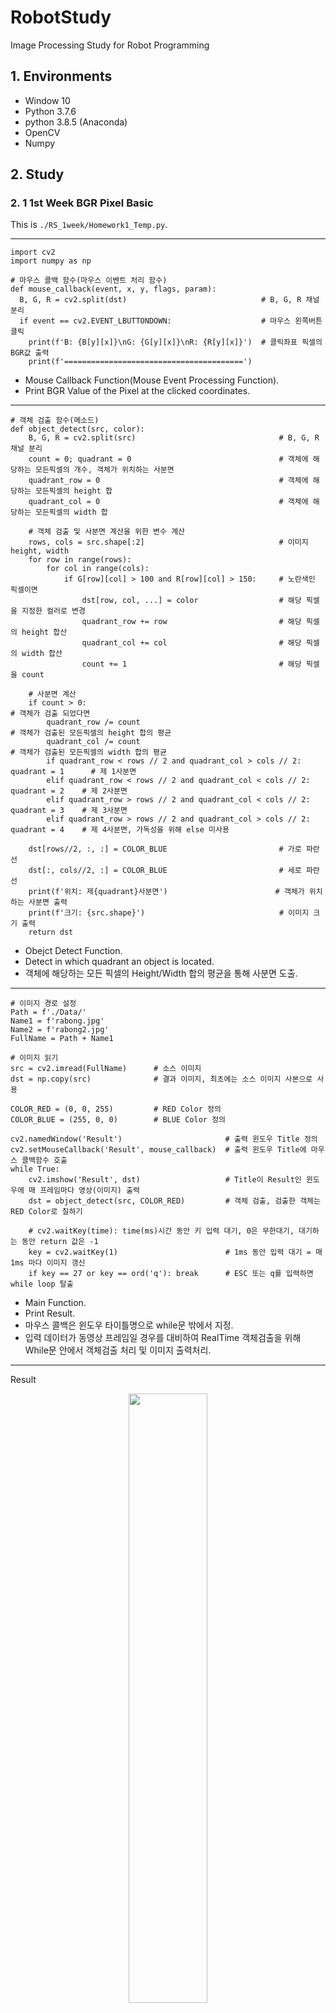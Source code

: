 # RobotStudy
Image Processing Study for Robot Programming

## 1. Environments

- Window 10
- Python 3.7.6
- python 3.8.5 (Anaconda)
- OpenCV
- Numpy

## 2. Study

### 2. 1 1st Week BGR Pixel Basic
This is `./RS_1week/Homework1_Temp.py`.

***
```python3
import cv2
import numpy as np

# 마우스 콜백 함수(마우스 이벤트 처리 함수)
def mouse_callback(event, x, y, flags, param):
  B, G, R = cv2.split(dst)                              # B, G, R 채널 분리
  if event == cv2.EVENT_LBUTTONDOWN:                    # 마우스 왼쪽버튼 클릭
    print(f'B: {B[y][x]}\nG: {G[y][x]}\nR: {R[y][x]}')  # 클릭좌표 픽셀의 BGR값 출력
    print(f'========================================')
```
- Mouse Callback Function(Mouse Event Processing Function).
- Print BGR Value of the Pixel at the clicked coordinates.

***
```python3
# 객체 검출 함수(메소드)
def object_detect(src, color):
    B, G, R = cv2.split(src)                                # B, G, R 채널 분리
    count = 0; quadrant = 0                                 # 객체에 해당하는 모든픽셀의 개수, 객체가 위치하는 사분면
    quadrant_row = 0                                        # 객체에 해당하는 모든픽셀의 height 합
    quadrant_col = 0                                        # 객체에 해당하는 모든픽셀의 width 합

    # 객체 검출 및 사분면 계산을 위한 변수 계산
    rows, cols = src.shape[:2]                              # 이미지 height, width
    for row in range(rows):
        for col in range(cols):
            if G[row][col] > 100 and R[row][col] > 150:     # 노란색인 픽셀이면
                dst[row, col, ...] = color                  # 해당 픽셀을 지정한 컬러로 변경
                quadrant_row += row                         # 해당 픽셀의 height 합산
                quadrant_col += col                         # 해당 픽셀의 width 합산
                count += 1                                  # 해당 픽셀을 count

    # 사분면 계산
    if count > 0:                                                                   # 객체가 검출 되었다면
        quadrant_row /= count                                                       # 객체가 검출된 모든픽셀의 height 합의 평균
        quadrant_col /= count                                                       # 객체가 검출된 모든픽셀의 width 합의 평균
        if quadrant_row < rows // 2 and quadrant_col > cols // 2: quadrant = 1      # 제 1사분면
        elif quadrant_row < rows // 2 and quadrant_col < cols // 2: quadrant = 2    # 제 2사분면
        elif quadrant_row > rows // 2 and quadrant_col < cols // 2: quadrant = 3    # 제 3사분면
        elif quadrant_row > rows // 2 and quadrant_col > cols // 2: quadrant = 4    # 제 4사분면, 가독성을 위해 else 미사용

    dst[rows//2, :, :] = COLOR_BLUE                         # 가로 파란 선
    dst[:, cols//2, :] = COLOR_BLUE                         # 세로 파란 선
    print(f'위치: 제{quadrant}사분면')                        # 객체가 위치하는 사분면 출력
    print(f'크기: {src.shape}')                              # 이미지 크기 출력
    return dst
```
- Obejct Detect Function.
- Detect in which quadrant an object is located.
- 객체에 해당하는 모든 픽셀의 Height/Width 합의 평균을 통해 사분면 도출.

***
```python3
# 이미지 경로 설정
Path = f'./Data/'
Name1 = f'rabong.jpg'
Name2 = f'rabong2.jpg'
FullName = Path + Name1

# 이미지 읽기
src = cv2.imread(FullName)      # 소스 이미지
dst = np.copy(src)              # 결과 이미지, 최초에는 소스 이미지 사본으로 사용

COLOR_RED = (0, 0, 255)         # RED Color 정의
COLOR_BLUE = (255, 0, 0)        # BLUE Color 정의

cv2.namedWindow('Result')                       # 출력 윈도우 Title 정의
cv2.setMouseCallback('Result', mouse_callback)  # 출력 윈도우 Title에 마우스 콜백함수 호출
while True:
    cv2.imshow('Result', dst)                   # Title이 Result인 윈도우에 매 프레임마다 영상(이미지) 출력
    dst = object_detect(src, COLOR_RED)         # 객체 검출, 검출한 객체는 RED Color로 칠하기

    # cv2.waitKey(time): time(ms)시간 동안 키 입력 대기, 0은 무한대기, 대기하는 동안 return 값은 -1
    key = cv2.waitKey(1)                        # 1ms 동안 입력 대기 = 매 1ms 마다 이미지 갱신
    if key == 27 or key == ord('q'): break      # ESC 또는 q를 입력하면 while loop 탈출
```
- Main Function.
- Print Result.
- 마우스 콜백은 윈도우 타이틀명으로 while문 밖에서 지정.
- 입력 데이터가 동영상 프레임일 경우를 대비하여 RealTime 객체검출을 위해 While문 안에서 객체검출 처리 및 이미지 출력처리.

***
Result
<p align="center"><img width="50%" src="README_IMG/RS_1week_Homework1.png" /></p>
<p align="center"><img width="50%" src="README_IMG/RS_1week_Homework2.png" /></p>

***
### 2. 2 2nd Week Edge Detecting
This is `./RS_2week/04_Homework.py`.

```python3
import cv2
import numpy as np

PATH = './Data/'
NAME = 'lenna.tif'
NAME = 'test.jpg'
FILENAME = PATH + NAME

src = cv2.imread(FILENAME, cv2.IMREAD_GRAYSCALE)
```
- Import Packages.
- Basic PATH, IMG_NAME definition.
- Read image file.

***
```python3
# 로버츠 크로스 커널 생성
roberts_kernelX = np.array([[-1, 0, 0], [0, 1, 0], [0, 0, 0]])
roberts_kernelY = np.array([[0, 0, -1], [0, 1, 0], [0, 0, 0]])
roberts_kernelXY = roberts_kernelX + roberts_kernelY

# 로버츠 크로스 커널 필터 적용
robertsX = cv2.filter2D(src, -1, roberts_kernelX)
robertsY = cv2.filter2D(src, -1, roberts_kernelY)
robertsXY = cv2.filter2D(src, -1, roberts_kernelXY)

# 결과 출력
dst1 = np.hstack((src, robertsX, robertsY, robertsX + robertsY))
dst2 = np.hstack((src, robertsX, robertsY, robertsXY))
dst = np.vstack((dst1, dst2))
cv2.imshow('Roberts Cross Filter', dst)
```
Roberts Cross Filter
- 기본 미분 필터를 개선, 대각선 방향으로 +-1을 배치
- 사선 경계 검출 효과, 노이즈에 민감

***
```python3
# 프리윗 커널 생성
prewitt_kernelX = np.array([[-1, 0, 1], [-1, 0, 1], [-1, 0, 1]])
prewitt_kernelY = np.array([[-1, -1, -1], [0, 0, 0], [1, 1, 1]])
prewitt_kernelXY = prewitt_kernelX + prewitt_kernelY

# 프리윗 커널 필터 적용
prewittX = cv2.filter2D(src, -1, prewitt_kernelX)
prewittY = cv2.filter2D(src, -1, prewitt_kernelY)
prewittXY = cv2.filter2D(src, -1, prewitt_kernelXY)

# 결과 출력
dst1 = np.hstack((src, prewittX, prewittY, prewittX + prewittY))
dst2 = np.hstack((src, prewittX, prewittY, prewittXY))
dst = np.vstack((dst1, dst2))
cv2.imshow('Prewitt Filter', dst)
```
Prewitt Filter
- x, y축 각 방향으로 차분을 3번 계산
- 상하좌우 경계 검출 효과, 대각선 검출 약함

***
```python3
# 소벨 커널 생성 (직접 생성 방식)
sobel_kernelX = np.array([[-1, 0, 1], [-2, 0, 2], [-1, 0, 1]])
sobel_kernelY = np.array([[-1, -2, -1], [0, 0, 0], [1, 2, 1]])
sobel_kernelXY = sobel_kernelX + sobel_kernelY

# 소벨 커널 필터 적용
sobelX = cv2.filter2D(src, -1, sobel_kernelX)
sobelY = cv2.filter2D(src, -1, sobel_kernelY)
sobelXY = cv2.filter2D(src, -1, sobel_kernelXY)

# 결과 출력
dst1 = np.hstack((src, sobelX, sobelY, sobelX + sobelY))
dst2 = np.hstack((src, sobelX, sobelY, sobelXY))
dst = np.vstack((dst1, dst2))
cv2.imshow('Sobel Filter1', dst)
```
Sobel Filter1
- 중심 픽셀의 차분 비중을 2배로 줌
- x, y축 대각선 방향의 경계 검출에 모두 강함

***
```python3
# 소벨 커널 필터 적용2 (OpenCV 내장 함수 사용)
sobelX = cv2.Sobel(src, -1, 1, 0, ksize=3)
sobelY = cv2.Sobel(src, -1, 0, 1, ksize=3)
sobelXY = sobelX + sobelY

# 결과 출력
dst = np.hstack((src, sobelX, sobelY, sobelXY))
cv2.imshow('Sobel Filter2', dst)

cv2.waitKey()
cv2.destroyAllWindows()
```
Sobel Filter2
- 로버츠와 프리윗은 현재 잘 쓰이지 않음
- 소벨은 실무적으로도 쓰이므로 OpenCV에서 별도의 함수를 제공함

***
Result
- Roberts Cross, Prewitt Filter는 잘 쓰이지 않음.
- Sobel Filter는 대각선 검출 및 실무적으로 사용되므로 Sobel Filter를 사용하는 것이 좋다.
- 결과에서는 가로세로필터 더한 후 적용하는 것이 깔끔하나, OpenCV 내장 함수로 지원하고 있고,
  코드를 간결하게 작성할 수 있기 때문에 OpenCV Sobel을 사용하는 것이 좋을 것으로 추정된다.
<p align="center"><img width="50%" src="README_IMG/RS_2week_Homework1.png" /></p>
<p align="center"><img width="50%" src="README_IMG/RS_2week_Homework2.png" /></p>
<p align="center"><img width="50%" src="README_IMG/RS_2week_Homework3.png" /></p>
<p align="center"><img width="50%" src="README_IMG/RS_2week_Homework4.png" /></p>

***
### 2. 3 3rd Week Edge Detecting
This is `./RS_3week/Homework.py`.

```python3
import cv2
import numpy as np

Path = './Data/'
Name = 'homework.jpg'
FullName = Path + Name
src = cv2.imread(FullName)     # image size : (429, 697)
```
- Import Packages.
- Basic PATH, IMG_NAME definition.
- Read image file.

***
```python3
# 1) 주어진 이미지 Gray Scale 변환
img = cv2.cvtColor(src, cv2.COLOR_BGR2GRAY)
```
GrayScale
- 주어진 이미지를 Gray Scale로 변환.

***
```python3
# 2) 이미지 Blurring 처리
gauss_filter = cv2.getGaussianKernel(5, 3)      # Blur 처리방법1: 커널 구하기
img1 = cv2.filter2D(img, -1, gauss_filter)      # Blur 처리방법1: 공간필터링 적용
img2 = cv2.GaussianBlur(img, (5, 5), 3)         # Blur 처리방법2: 내장함수로 한번에 적용
```
Gaussian Blurring
- 공간필터를 이용한 가우시안 블러 적용.
- 내장함수를 이용한 가우시안 블러 적용.

***
Result
- 동일한 `Kennel`과 `Sigma`값을 사용.
- `cv2.GaussianBlur`가 더 효과가 좋음.
```python3
cv2.imshow('Gaussian Filter', img1)             # 공간필터를 이용한 Blur 결과
cv2.imshow('Gaussian Blur', img2)               # 내장함수를 이용한 Blur 결과
```
<p align="center"><img width="50%" src="README_IMG/RS_3week_Homework1.png" /></p>
<p align="center"><img width="50%" src="README_IMG/RS_3week_Homework2.png" /></p>

***
```python3
# 3) Canny Edge로 Edge만 검출
img1 = cv2.Canny(img1, 50, 200)                 # minVal: 50 | maxVal: 200
img2 = cv2.Canny(img2, 50, 200)                 # minVal: 50 | maxVal: 200
```
Canny Edge
- 내장함수를 이용한 `Canny Edge`.
- 두 `Gaussian Blurring` 방식에 따른 결과 확인을 위해 동일한 `minVal` & `maxVal` `thresholds`값 사용

***
```python3
# 4) ROI로 차선 부분만 추출: 직사각형이 아닌 사다리꼴 등의 다각형으로 ROI 할 때 사용
def region_of_interest(src, vertices, color=(255, 255, 255)):
    if len(src.shape) < 3:                  # 1 Channel = Gray Scale:
        color = 255                         # Gray Scale Color Default 흰색 설정
    mask = np.zeros_like(src)               # src와 같은 크기의 빈 이미지
    cv2.fillPoly(mask, vertices, color)     # vertices 좌표로 구성된 다각형 범위내부를 color로 채움
    dst = cv2.bitwise_and(src, mask)        # src & ROI 이미지 합침
    return dst
```
```python3
# 5) Vertices Point Setting:
# np.array([[Top Left], [Top Right], [Bottom Right], [Bottom Left]])
# 수평을 기준으로 아래쪽 절반 선택
height, width = img.shape[:2]
point = np.array([[0, height // 2], [width, height // 2], [width, height], [0, height]])
roi1 = region_of_interest(img1, [point])
roi2 = region_of_interest(img2, [point])
```
ROI(Region Of Interest)
- 직사각형이 아닌 사다리꼴 등의 다각형으로 검출범위를 축소하는 사용자 정의 함수.
- 필터를 적용할 ROI 범위 지정.
- 다각형의 범위는 개발자의 판단에 따름.
- 본 코드에서는 이미지의 중앙을 기준으로 하단 절반의 이미지를 지정.

***
Result
- `cv2.GaussianBlur` 함수를 사용한 결과가 더 좋지 못함.
- Blur 효과가 더 강해서 발생한 결과로 추정.
```python3
cv2.imshow('ROI1', roi1)
cv2.imshow('ROI2', roi2)
cv2.waitKey()
cv2.destroyAllWindows()
```
<p align="center"><img width="50%" src="README_IMG/RS_3week_Homework3.png" /></p>
<p align="center"><img width="50%" src="README_IMG/RS_3week_Homework4.png" /></p>

Conclusion
- `Gaussian Blurring`은 `Kennel`을 이용한 공간필터링으로 수행하는 것이 더 높은 정확도를 나타낸다.
- 실전에서 `ROI`의 다각형 범위를 잘 지정하는 것이 더 높은 정확도를 위한 관건이 될 것이다.

***
### 2. 4 4th Week Hough Transform
This is `./RS_4week/homework4_Temp.py`.
```python3
import cv2
import numpy as np

########################################################################################################################
# Define Data Path
Path = './Data/'
Name = 'drive.mp4'
FileName = Path + Name

########################################################################################################################
# Define Color
BLACK = (0, 0, 0)
WHITE = (255, 255, 255)
RED = (0, 0, 255)
GREEN = (0, 255, 0)
BLUE = (255, 0, 0)
```
- Import Packages.
- Basic PATH, IMG_NAME definition.
- Basic Color RGB Value definition.

***
```python3
# Define Image Processing Method
# ROI: 다각형 마스킹, 사다리꼴 등의 다각형으로 마스킹 할 때 사용
def region_of_interest(src, vertices, color=BLACK):
    if len(src.shape) < 3:                  # 1 Channel = Gray Scale:
        color = 255                         # Gray Scale Color Default 흰색 설정
    mask = np.zeros_like(src)               # src 와 같은 크기의 빈 이미지
    cv2.fillPoly(mask, vertices, color)     # vertices 좌표로 구성된 다각형 범위내부를 color로 채움
    dst = cv2.bitwise_and(src, mask)        # src & ROI 이미지 합침
    return dst
```
ROI(Region Of Interest)
- 직사각형이 아닌 사다리꼴 등의 다각형으로 검출범위를 축소하는 사용자 정의 함수.
- 필터를 적용할 ROI 범위 지정.
- 다각형의 범위는 개발자의 판단에 따름.
- 본 코드에서는 이미지의 중앙을 기준으로 하단 절반의 이미지를 지정.

***
```python3
# Main Routine
Nframe = 0                                                  # Frame 수
scale = 1500                                                # Scale for Multi-Scale Hough Transform
capture = cv2.VideoCapture(FileName)                        # VideoCapture
while True:
    ret, frame = capture.read()                             # Video Load 성공하면 True, Frame 반환
    if ret == True:                                         # Video Load 성공했다면
        Nframe += 1                                         # Increase Frame Count
        frame = cv2.resize(frame, (0, 0), fx=0.4, fy=0.4)   # Frame Resize 0.4
        dst = cv2.cvtColor(frame, cv2.COLOR_BGR2GRAY)       # BGR2GRAY 변환
        dst = cv2.GaussianBlur(dst, (5, 5), 3)              # Gaussian Blurring, 내장함수로 한번에 적용
        dst = cv2.Canny(frame, 50, 200, None, 3)            # Canny Edge 검출, 3Channel 도 GrayScale 로 반환
        dst1 = cv2.cvtColor(dst, cv2.COLOR_GRAY2BGR)        # 결과비교 출력을 위한 GRAY2BGR 변환, hstack/vstack 사용을 위함
        dst2 = cv2.cvtColor(dst, cv2.COLOR_GRAY2BGR)        # 결과비교 출력을 위한 GRAY2BGR 변환, hstack/vstack 사용을 위함

        # Vertices Point Setting, 수평을 기준으로 아래쪽 절반 선택
        # np.array([[Top Left], [Top Right], [Bottom Right], [Bottom Left]])
        height, width = dst.shape[:2]; middle = height // 2
        point = np.array([[0, middle], [width, middle], [width, height], [0, height]])
        roi = region_of_interest(dst, [point])

        # 표준 허프 변환(Standard Hough Transform) & 멀티 스케일 허프 변환(Multi-Scale Hough Transform)
        lines = cv2.HoughLines(roi, 1, np.pi / 180, 150, None, 0, 0)        # 표준 허프 변환
        if lines is not None:                                               # 직선이 검출 되었다면
            for line in lines:                                              # 각 직선에 대해
                rho, theta = line[0]                                        # 극좌표
                a, b = np.cos(theta), np.sin(theta)                         # xy좌표 변환 과정
                x0, y0 = a * rho, b * rho                                   # xy좌표 변환 결과
                x1, y1 = int(x0 + scale * (-b)), int(y0 + scale * a)        # 직선의 스케일 평행이동을 통한 시작점 좌표계산
                x2, y2 = int(x0 - scale * (-b)), int(y0 - scale * a)        # 직선의 스케일 평행이동을 통한 종료점 좌표계산
                cv2.line(frame, (x1, y1), (x2, y2), GREEN, 3, cv2.LINE_AA)  # 결과이미지에 선그리기
                cv2.line(dst1, (x1, y1), (x2, y2), GREEN, 3, cv2.LINE_AA)   # 결과이미지에 선그리기

        # 점진성 확률적 허프 변환(Progressive Probabilistic Hough Transform)
        linesP = cv2.HoughLinesP(roi, 1, np.pi / 180, 50, None, 50, 10)     # 확률적 허프 변환
        if linesP is not None:                                              # 직선이 검출 되었다면
            for line in linesP:                                             # 각 직선에 대해
                points = line[0]                                            # 직선의 좌표모음
                x1, y1 = points[0], points[1]                               # 직선의 시작점 좌표
                x2, y2 = points[2], points[3]                               # 직선의 종료점 좌표
                cv2.line(frame, (x1, y1), (x2, y2), RED, 3, cv2.LINE_AA)    # 결과이미지에 선그리기
                cv2.line(dst2, (x1, y1), (x2, y2), RED, 3, cv2.LINE_AA)     # 결과이미지에 선그리기

        # 결과 프레임 별 텍스트 추가
        text1 = 'Source Video'
        text2 = 'ROI Video'
        text3 = 'Standard Hough Line Transform'
        text4 = 'Probabilistic Line Transform'
        cv2.putText(frame, text1, (20, 30), cv2.FONT_HERSHEY_SIMPLEX, 1, BLACK, 2, cv2.LINE_AA)
        cv2.putText(roi, text2, (20, 30), cv2.FONT_HERSHEY_SIMPLEX, 1, WHITE, 2, cv2.LINE_AA)
        cv2.putText(dst1, text3, (20, 30), cv2.FONT_HERSHEY_SIMPLEX, 1, GREEN, 2, cv2.LINE_AA)
        cv2.putText(dst2, text4, (20, 30), cv2.FONT_HERSHEY_SIMPLEX, 1, RED, 2, cv2.LINE_AA)

        # 결과출력
        roi = cv2.cvtColor(roi, cv2.COLOR_GRAY2BGR)     # 결과비교 출력을 위한 GRAY2BGR 변환, hstack/vstack 사용을 위함
        merged1 = np.hstack((frame, roi))               # 수평합병, Source Video + ROI Video
        merged2 = np.hstack((dst1, dst2))               # 수평합병, Standard + Probabilistic
        merged = np.vstack((merged1, merged2))          # 수직합병
        cv2.imshow('Hough Convert', merged)             # 결과출력

    key = cv2.waitKey(1)                    # 키보드 입력대기
    if key == 27 or key == ord('q'):        # ESC, q 를 입력하면
        break                               # 종료

print(f'Number of Frame: {Nframe}')         # 영상의 frame 수 출력
capture.release()                           # Video Release
cv2.destroyAllWindows()                     # Destroy All Windows
```
Main Routine
- 정확도를 높이기 위해 `GaussianBlur`를 적용하고, `CannyEdge`를 사용하여 직선검출.
- 필터를 적용할 `ROI`범위 지정, 다각형의 범위는 개발자의 판단에 따름.
- 본 코드에서는 이미지의 중앙을 기준으로 하단 절반의 이미지를 지정.
- 전처리가 완료된 `Edge`이미지를 사용해 `표준 허프변환` 진행.
- 반환된 극좌표계를 `x-y`좌표계로 변환하여, 직선의 방정식 선분을 따라 평행이동시켜 선을 그림.
- 결과영상을 구분짓는 텍스트를 결과영상에 추가.
- 프레임 수 출력 및 종료조건 처리.
 
부가실험
- 전처리가 완료된 `Edge`이미지를 사용해 `점진성 허프변환` 진행.
- 해당함수는 자동으로 검출된 직선을 `x-y`좌표계로 변환하여, 반환된 좌표를 통해 선을 그림.

***
Result
- `원본영상`, `ROI영상`, `표준허프변환`, `확률적허프변환`
- 출력결과 주어진 데이터가 418프레임 확인.
<p align="center"><img width="100%" src="README_IMG/RS_4week_Homework1.png" /></p>
<p align="center"><img width="100%" src="README_IMG/RS_4week_Homework2.png" /></p>
<p align="center"><img width="100%" src="README_IMG/RS_4week_Homework3.png" /></p>
<p align="center"><img width="50%" src="README_IMG/RS_4week_Homework4.png" /></p>

Conclusion
- `ROI영상`을 통해 `표준허프변환`이 꽤 정확하게 차선을 검출했음을 확인.
- `확률적허프변환`도 대체적으로 잘 검출했으나, 가드레일을 차선으로 검출하거나, 앞 차의 뒷 범퍼를 차선으로 검출하는 등
  `표준허프변환`에 비해 정확도가 다소 떨어짐을 확인.

